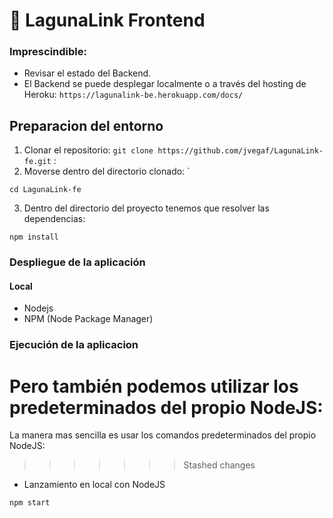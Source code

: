#  🎯 LagunaLink Frontend

### Imprescindible:
- Revisar el estado del Backend.
- El Backend se puede desplegar localmente o a través del hosting de Heroku: `https://lagunalink-be.herokuapp.com/docs/`

## Preparacion del entorno

1. Clonar el repositorio: `git clone https://github.com/jvegaf/LagunaLink-fe.git` :
2. Moverse dentro del directorio clonado: `
```
cd LagunaLink-fe
```
3. Dentro del directorio del proyecto tenemos que resolver las dependencias:
```
npm install
```
### Despliegue de la aplicación

#### Local
- Nodejs
- NPM (Node Package Manager)

### Ejecución de la aplicacion

Pero también podemos utilizar los predeterminados del propio NodeJS:
=======
La manera mas sencilla es usar los comandos predeterminados del propio NodeJS:
>>>>>>> Stashed changes
 - Lanzamiento en local con NodeJS
```
npm start
```
